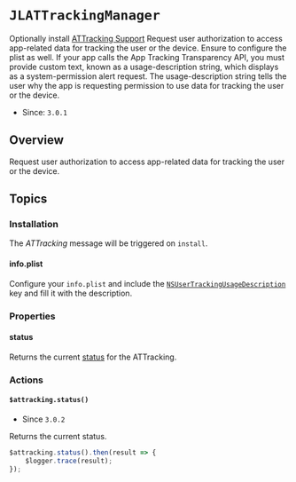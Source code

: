 # ``JLATTrackingManager``

Optionally install [ATTracking Support](https://developer.apple.com/documentation/apptrackingtransparency)
Request user authorization to access app-related data for tracking the user or the device.
Ensure to configure the plist as well.
If your app calls the App Tracking Transparency API, you must provide custom text, known as a usage-description string, which displays as a system-permission alert request. The usage-description string tells the user why the app is requesting permission to use data for tracking the user or the device.

- Since: `3.0.1`

## Overview

Request user authorization to access app-related data for tracking the user or the device.


## Topics

### Installation

The _ATTracking_ message will be triggered on `install`.

#### info.plist

Configure your `info.plist` and include the [`NSUserTrackingUsageDescription`](https://developer.apple.com/documentation/bundleresources/information_property_list/nsusertrackingusagedescription?language=objc) key and fill it with the description.

### Properties

#### status
Returns the current [status](https://developer.apple.com/documentation/apptrackingtransparency/attrackingmanagerauthorizationstatus?language=objc) for the ATTracking.

### Actions

#### ``$attracking.status()``

- Since `3.0.2`

Returns the current status.

```js
$attracking.status().then(result => {
    $logger.trace(result);
});
```
